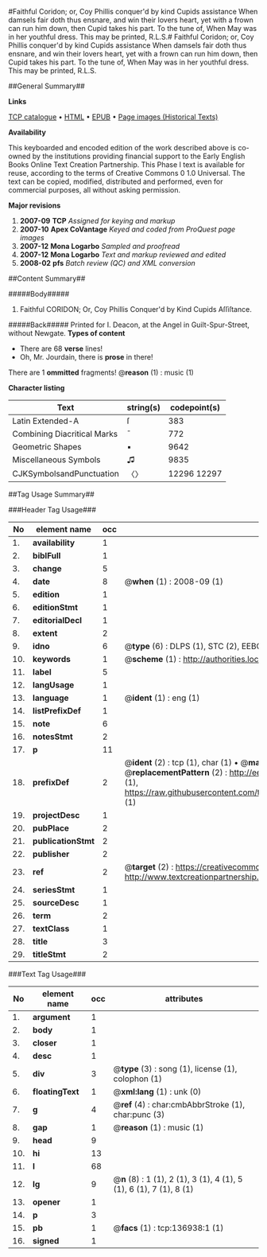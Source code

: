 #Faithful Coridon; or, Coy Phillis conquer'd by kind Cupids assistance When damsels fair doth thus ensnare, and win their lovers heart, yet with a frown can run him down, then Cupid takes his part. To the tune of, When May was in her youthful dress. This may be printed, R.L.S.#
Faithful Coridon; or, Coy Phillis conquer'd by kind Cupids assistance When damsels fair doth thus ensnare, and win their lovers heart, yet with a frown can run him down, then Cupid takes his part. To the tune of, When May was in her youthful dress. This may be printed, R.L.S.

##General Summary##

**Links**

[TCP catalogue](http://www.ota.ox.ac.uk/tcp/)  • 
[HTML](http://tei.it.ox.ac.uk/tcp/Texts-HTML/free/A85/A85066.html)  • 
[EPUB](http://tei.it.ox.ac.uk/tcp/Texts-EPUB/free/A85/A85066.epub) • 
[Page images (Historical Texts)](https://data.historicaltexts.jisc.ac.uk/view?pubId=eebo-99896799e&pageId=eebo-99896799e-136938-1)

**Availability**

This keyboarded and encoded edition of the
	       work described above is co-owned by the institutions
	       providing financial support to the Early English Books
	       Online Text Creation Partnership. This Phase I text is
	       available for reuse, according to the terms of Creative
	       Commons 0 1.0 Universal. The text can be copied,
	       modified, distributed and performed, even for
	       commercial purposes, all without asking permission.

**Major revisions**

1. __2007-09__ __TCP__ *Assigned for keying and markup*
1. __2007-10__ __Apex CoVantage__ *Keyed and coded from ProQuest page images*
1. __2007-12__ __Mona Logarbo__ *Sampled and proofread*
1. __2007-12__ __Mona Logarbo__ *Text and markup reviewed and edited*
1. __2008-02__ __pfs__ *Batch review (QC) and XML conversion*

##Content Summary##

#####Body#####

1. Faithful CORIDON; Or, Coy Phillis Conquer'd by Kind Cupids Aſſiſtance.

#####Back#####
Printed for I. Deacon, at the Angel in Guilt-Spur-Street, without Newgate.
**Types of content**

  * There are 68 **verse** lines!
  * Oh, Mr. Jourdain, there is **prose** in there!

There are 1 **ommitted** fragments! 
 @__reason__ (1) : music (1)

**Character listing**


|Text|string(s)|codepoint(s)|
|---|---|---|
|Latin Extended-A|ſ|383|
|Combining             Diacritical Marks|̄|772|
|Geometric Shapes|▪|9642|
|Miscellaneous Symbols|♫|9835|
|CJKSymbolsandPunctuation|〈〉|12296 12297|

##Tag Usage Summary##

###Header Tag Usage###

|No|element name|occ|attributes|
|---|---|---|---|
|1.|__availability__|1||
|2.|__biblFull__|1||
|3.|__change__|5||
|4.|__date__|8| @__when__ (1) : 2008-09 (1)|
|5.|__edition__|1||
|6.|__editionStmt__|1||
|7.|__editorialDecl__|1||
|8.|__extent__|2||
|9.|__idno__|6| @__type__ (6) : DLPS (1), STC (2), EEBO-CITATION (1), PROQUEST (1), VID (1)|
|10.|__keywords__|1| @__scheme__ (1) : http://authorities.loc.gov/ (1)|
|11.|__label__|5||
|12.|__langUsage__|1||
|13.|__language__|1| @__ident__ (1) : eng (1)|
|14.|__listPrefixDef__|1||
|15.|__note__|6||
|16.|__notesStmt__|2||
|17.|__p__|11||
|18.|__prefixDef__|2| @__ident__ (2) : tcp (1), char (1)  •  @__matchPattern__ (2) : ([0-9\-]+):([0-9IVX]+) (1), (.+) (1)  •  @__replacementPattern__ (2) : http://eebo.chadwyck.com/downloadtiff?vid=$1&page=$2 (1), https://raw.githubusercontent.com/textcreationpartnership/Texts/master/tcpchars.xml#$1 (1)|
|19.|__projectDesc__|1||
|20.|__pubPlace__|2||
|21.|__publicationStmt__|2||
|22.|__publisher__|2||
|23.|__ref__|2| @__target__ (2) : https://creativecommons.org/publicdomain/zero/1.0/ (1), http://www.textcreationpartnership.org/docs/. (1)|
|24.|__seriesStmt__|1||
|25.|__sourceDesc__|1||
|26.|__term__|2||
|27.|__textClass__|1||
|28.|__title__|3||
|29.|__titleStmt__|2||


###Text Tag Usage###

|No|element name|occ|attributes|
|---|---|---|---|
|1.|__argument__|1||
|2.|__body__|1||
|3.|__closer__|1||
|4.|__desc__|1||
|5.|__div__|3| @__type__ (3) : song (1), license (1), colophon (1)|
|6.|__floatingText__|1| @__xml:lang__ (1) : unk (0)|
|7.|__g__|4| @__ref__ (4) : char:cmbAbbrStroke (1), char:punc (3)|
|8.|__gap__|1| @__reason__ (1) : music (1)|
|9.|__head__|9||
|10.|__hi__|13||
|11.|__l__|68||
|12.|__lg__|9| @__n__ (8) : 1 (1), 2 (1), 3 (1), 4 (1), 5 (1), 6 (1), 7 (1), 8 (1)|
|13.|__opener__|1||
|14.|__p__|3||
|15.|__pb__|1| @__facs__ (1) : tcp:136938:1 (1)|
|16.|__signed__|1||
